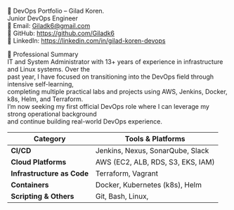 💼 DevOps Portfolio – Gilad Koren.  
Junior DevOps Engineer  
📧 Email: Giladk6@gmail.com  
🔗 GitHub: https://github.com/Giladk6  
🔗 LinkedIn: https://linkedin.com/in/gilad-koren-devops  
  
  
🧾 Professional Summary  
IT and System Administrator with 13+ years of experience in infrastructure and Linux systems. Over the  
past year, I have focused on transitioning into the DevOps field through intensive self-learning,  
completing multiple practical labs and projects using AWS, Jenkins, Docker, k8s, Helm, and Terraform.  
I’m now seeking my first official DevOps role where I can leverage my strong operational background  
and continue building real-world DevOps experience.  
  
  
| Category                   | Tools & Platforms                 |
| -------------------------- | --------------------------------- |
| **CI/CD**                  | Jenkins, Nexus, SonarQube, Slack  |
| **Cloud Platforms**        | AWS (EC2, ALB, RDS, S3, EKS, IAM) |
| **Infrastructure as Code** | Terraform, Vagrant                |
| **Containers**             | Docker, Kubernetes (k8s), Helm    |
| **Scripting & Others**     | Git, Bash, Linux,                 |


    

